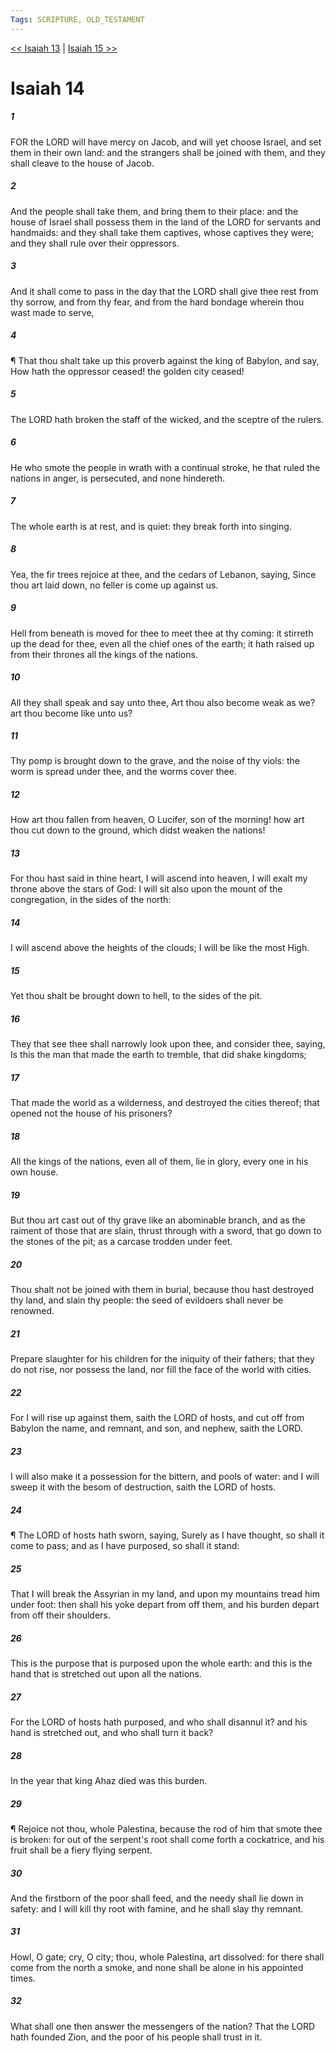 ```yaml
---
Tags: SCRIPTURE, OLD_TESTAMENT
---
```


[<< Isaiah 13](OLD_TESTAMENT/23_Isaiah/Isaiah_13.md) | [Isaiah 15 >>](OLD_TESTAMENT/23_Isaiah/Isaiah_15.md)

# Isaiah 14

##### 1
 FOR the LORD will have mercy on Jacob, and will yet choose Israel, and set them in their own land: and the strangers shall be joined with them, and they shall cleave to the house of Jacob.
##### 2
 And the people shall take them, and bring them to their place: and the house of Israel shall possess them in the land of the LORD for servants and handmaids: and they shall take them captives, whose captives they were; and they shall rule over their oppressors.
##### 3
 And it shall come to pass in the day that the LORD shall give thee rest from thy sorrow, and from thy fear, and from the hard bondage wherein thou wast made to serve,
##### 4
 ¶ That thou shalt take up this proverb against the king of Babylon, and say, How hath the oppressor ceased!  the golden city ceased!
##### 5
 The LORD hath broken the staff of the wicked, and the sceptre of the rulers.
##### 6
 He who smote the people in wrath with a continual stroke, he that ruled the nations in anger, is persecuted, and none hindereth.
##### 7
 The whole earth is at rest, and is quiet: they break forth into singing.
##### 8
 Yea, the fir trees rejoice at thee, and the cedars of Lebanon, saying, Since thou art laid down, no feller is come up against us.
##### 9
 Hell from beneath is moved for thee to meet thee at thy coming: it stirreth up the dead for thee, even all the chief ones of the earth; it hath raised up from their thrones all the kings of the nations.
##### 10
 All they shall speak and say unto thee, Art thou also become weak as we?  art thou become like unto us?
##### 11
 Thy pomp is brought down to the grave, and the noise of thy viols: the worm is spread under thee, and the worms cover thee.
##### 12
 How art thou fallen from heaven, O Lucifer, son of the morning!  how art thou cut down to the ground, which didst weaken the nations!
##### 13
 For thou hast said in thine heart, I will ascend into heaven, I will exalt my throne above the stars of God: I will sit also upon the mount of the congregation, in the sides of the north:
##### 14
 I will ascend above the heights of the clouds; I will be like the most High.
##### 15
 Yet thou shalt be brought down to hell, to the sides of the pit.
##### 16
 They that see thee shall narrowly look upon thee, and consider thee, saying, Is this the man that made the earth to tremble, that did shake kingdoms;
##### 17
 That made the world as a wilderness, and destroyed the cities thereof; that opened not the house of his prisoners?
##### 18
 All the kings of the nations, even all of them, lie in glory, every one in his own house.
##### 19
 But thou art cast out of thy grave like an abominable branch, and as the raiment of those that are slain, thrust through with a sword, that go down to the stones of the pit; as a carcase trodden under feet.
##### 20
 Thou shalt not be joined with them in burial, because thou hast destroyed thy land, and slain thy people: the seed of evildoers shall never be renowned.
##### 21
 Prepare slaughter for his children for the iniquity of their fathers; that they do not rise, nor possess the land, nor fill the face of the world with cities.
##### 22
 For I will rise up against them, saith the LORD of hosts, and cut off from Babylon the name, and remnant, and son, and nephew, saith the LORD.
##### 23
 I will also make it a possession for the bittern, and pools of water: and I will sweep it with the besom of destruction, saith the LORD of hosts.
##### 24
 ¶ The LORD of hosts hath sworn, saying, Surely as I have thought, so shall it come to pass; and as I have purposed, so shall it stand:
##### 25
 That I will break the Assyrian in my land, and upon my mountains tread him under foot: then shall his yoke depart from off them, and his burden depart from off their shoulders.
##### 26
 This is the purpose that is purposed upon the whole earth: and this is the hand that is stretched out upon all the nations.
##### 27
 For the LORD of hosts hath purposed, and who shall disannul it?  and his hand is stretched out, and who shall turn it back?
##### 28
 In the year that king Ahaz died was this burden.
##### 29
 ¶ Rejoice not thou, whole Palestina, because the rod of him that smote thee is broken: for out of the serpent's root shall come forth a cockatrice, and his fruit shall be a fiery flying serpent.
##### 30
 And the firstborn of the poor shall feed, and the needy shall lie down in safety: and I will kill thy root with famine, and he shall slay thy remnant.
##### 31
 Howl, O gate; cry, O city; thou, whole Palestina, art dissolved: for there shall come from the north a smoke, and none shall be alone in his appointed times.
##### 32
 What shall one then answer the messengers of the nation?  That the LORD hath founded Zion, and the poor of his people shall trust in it.
